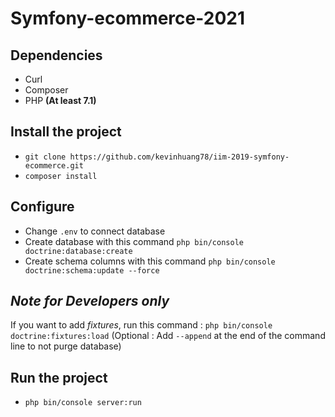 # Symfony-ecommerce-2021


## Dependencies

- Curl
- Composer
- PHP **(At least 7.1)**

## Install the project

- `git clone https://github.com/kevinhuang78/iim-2019-symfony-ecommerce.git`
- `composer install`

## Configure

- Change `.env` to connect database
- Create database with this command `php bin/console doctrine:database:create`
- Create schema columns with this command `php bin/console doctrine:schema:update --force`

## _Note for Developers only_

If you want to add _fixtures_, run this command : `php bin/console doctrine:fixtures:load` (Optional : Add `--append` at the end of the command line to not purge database)

## Run the project

- `php bin/console server:run`
